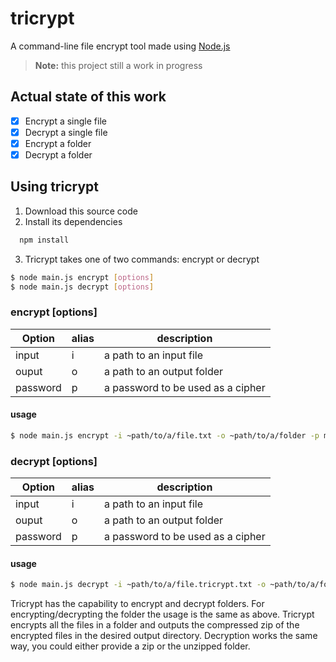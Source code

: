# tricrypt
A command-line file encrypt tool made using [Node.js](https://nodejs.org/en/)

> **Note:** this project still a work in progress

## Actual state of this work
- [x] Encrypt a single file
- [x] Decrypt a single file
- [x] Encrypt a folder
- [x] Decrypt a folder

## Using tricrypt
 1. Download this source code
 2. Install its dependencies
```bash
  npm install
```
 3. Tricrypt takes one of two commands: encrypt or decrypt
 ```bash
 $ node main.js encrypt [options]
 $ node main.js decrypt [options]
 ```

 ### encrypt [options]
 Option | alias | description
------------ | ------------- | -------------
input | i | a path to an input file 
ouput | o | a path to an output folder
password | p | a password to be used as a cipher

#### usage
```bash
$ node main.js encrypt -i ~path/to/a/file.txt -o ~path/to/a/folder -p mypassword
```

 ### decrypt [options]
 Option | alias | description
------------ | ------------- | -------------
input | i | a path to an input file 
ouput | o | a path to an output folder
password | p | a password to be used as a cipher

#### usage
```bash
$ node main.js decrypt -i ~path/to/a/file.tricrypt.txt -o ~path/to/a/folder -p mypassword
```

Tricrypt has the capability to encrypt and decrypt folders. For encrypting/decrypting the folder the usage is
the same as above. Tricrypt encrypts all the files in a folder and outputs the compressed zip of the encrypted files
in the desired output directory. Decryption works the same way, you could either provide a zip or the unzipped folder.
